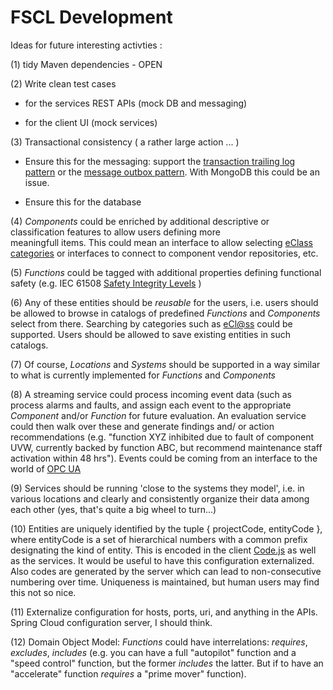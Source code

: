 # FSCL Development

Ideas for future interesting activties : 

(1)     tidy Maven dependencies - OPEN


(2)     Write clean test cases       

* for the services REST APIs (mock DB and messaging)

* for the client UI (mock services)



(3)     Transactional consistency ( a rather large action ... )

*  Ensure this for the messaging: support the [transaction trailing log pattern](https://microservices.io/patterns/data/transaction-log-tailing.html) or the [message outbox pattern](https://microservices.io/patterns/data/transactional-outbox.html). With MongoDB this could be an issue. 
        
*  Ensure this for the database


(4)     *Components* could be enriched by additional descriptive or classification features to allow users defining more        
meaningfull items. This could mean an interface to allow selecting [eClass categories](https://www.eclasscontent.com/index.php?id=&action=&searchtxt=&options=&version=11.0&language=en) or interfaces to connect to component vendor repositories, etc. 

(5)     *Functions* could be tagged with additional properties defining functional safety (e.g. IEC 61508 [Safety Integrity Levels](https://en.wikipedia.org/wiki/Safety_integrity_level) )

(6)     Any of these entities should be *reusable* for the users, i.e. users should be allowed to browse in catalogs of predefined *Functions* and *Components* select from there. Searching by categories such as [eCl@ss](https://www.eclasscontent.com/index.php?id=&action=&searchtxt=&options=&version=11.0&language=en) could be supported. Users should be allowed to save existing entities in such catalogs. 

(7)     Of course, *Locations* and *Systems* should be supported in a way similar to what is currently implemented for *Functions* and *Components*

(8)     A streaming service could process incoming event data (such as process alarms and faults, and assign each event to the appropriate *Component* and/or *Function* for future evaluation. An evaluation service could then walk over these and generate findings and/ or action recommendations (e.g. "function XYZ inhibited due to fault of component UVW, currently backed by function ABC, but recommend maintenance staff activation within 48 hrs"). Events could be coming from an interface to the world of [OPC UA](https://opcfoundation.org/about/opc-technologies/opc-ua/)

(9)     Services should be running 'close to the systems they model', i.e. in various locations and clearly and consistently organize their data among each other (yes, that's quite a big wheel to turn...)
        
        
(10)    Entities are uniquely identified by the tuple { projectCode, entityCode }, where entityCode is a set of hierarchical numbers with a common prefix designating the kind of entity. This is encoded in the client [Code.js](https://github.com/onouv/fscl/blob/master/client/src/lib/domain/Code.js) as well as the services. It would be useful to have this configuration externalized. Also codes are generated by the server which can lead to non-consecutive numbering over time. Uniqueness is maintained, but human users may find this not so nice. 

(11)    Externalize configuration for hosts, ports, uri, and anything in the APIs. Spring Cloud configuration server, I should think. 

(12)    Domain Object Model: *Functions* could have interrelations: *requires*, *excludes*, *includes* (e.g. you can have a full "autopilot" function and a "speed              control" function, but the former *includes* the latter. But if to have an "accelerate" function *requires* a "prime mover" function).
